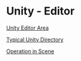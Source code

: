 # Unity - Editor

[Unity Editor Area](unity-editor-area-partition.md)

[Typical Unity Directory](unity-typical-directory.md)

[Operation in Scene](unity-editor-scene-gameobject-location.md)
